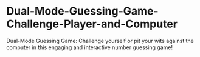 # Dual-Mode-Guessing-Game-Challenge-Player-and-Computer
Dual-Mode Guessing Game: Challenge yourself or pit your wits against the computer in this engaging and interactive number guessing game!

